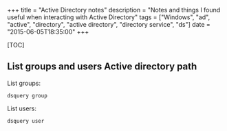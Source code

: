 +++
title = "Active Directory notes"
description = "Notes and things I found useful when interacting with Active Directory"
tags = ["Windows", "ad", "active", "directory", "active directory", "directory service", "ds"]
date = "2015-06-05T18:35:00"
+++

[TOC]

## List groups and users Active directory path

List groups:

    
    dsquery group

List users:

    
    dsquery user
